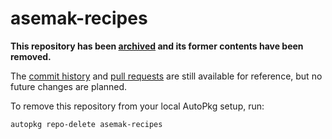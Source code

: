 # asemak-recipes

**This repository has been [archived](https://github.com/autopkg/autopkg/issues/740) and its former contents have been removed.**

The [commit history](https://github.com/autopkg/asemak-recipes/commits/master) and [pull requests](https://github.com/autopkg/asemak-recipes/pulls?q=is%3Apr) are still available for reference, but no future changes are planned.

To remove this repository from your local AutoPkg setup, run:

    autopkg repo-delete asemak-recipes

